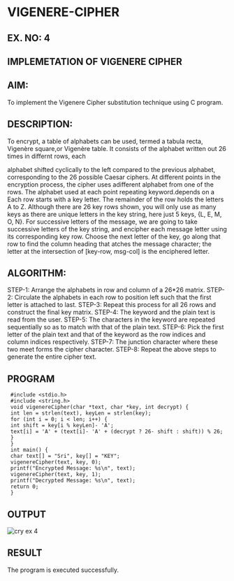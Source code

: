 # VIGENERE-CIPHER
## EX. NO: 4
 

## IMPLEMETATION OF VIGENERE CIPHER
## AIM:
To implement the Vigenere Cipher substitution technique using C program.

## DESCRIPTION:

To encrypt, a table of alphabets can be used, termed a tabula recta, Vigenère square,or Vigenère table. It consists of the alphabet written out 26 times in differnt rows, each
 
alphabet shifted cyclically to the left compared to the previous alphabet, corresponding to the 26 possible Caesar ciphers. At different points in the encryption process, the cipher uses adifferent alphabet from one of the rows. The alphabet used at each point repeating keyword.depends on a Each row starts with a key letter. The remainder of the row holds the letters A to Z. Although there are 26 key rows shown, you will only use as many keys as there are unique letters in the key string, here just 5 keys, {L, E, M, O, N}. For successive letters of the message, we are going to take successive letters of the key string, and encipher each message letter using its corresponding key row. Choose the next letter of the key, go along that row to find the column heading that	atches the message character; the letter at the intersection of
[key-row, msg-col] is the enciphered letter.


## ALGORITHM:

STEP-1: Arrange the alphabets in row and column of a 26*26 matrix.
STEP-2: Circulate the alphabets in each row to position left such that the first letter is attached to last.
STEP-3: Repeat this process for all 26 rows and construct the final key matrix.
STEP-4: The keyword and the plain text is read from the user.
STEP-5: The characters in the keyword are repeated sequentially so as to match with that of the plain text.
STEP-6: Pick the first letter of the plain text and that of the keyword as the row indices and column indices respectively.
STEP-7: The junction character where these two meet forms the cipher character.
STEP-8: Repeat the above steps to generate the entire cipher text.


## PROGRAM
~~~
 #include <stdio.h>
 #include <string.h>
 void vigenereCipher(char *text, char *key, int decrypt) {
 int len = strlen(text), keyLen = strlen(key);
 for (int i = 0; i < len; i++) {
 int shift = key[i % keyLen]- 'A';
 text[i] = 'A' + (text[i]- 'A' + (decrypt ? 26- shift : shift)) % 26;
 }
 }
 int main() {
 char text[] = "Sri", key[] = "KEY";
 vigenereCipher(text, key, 0);
 printf("Encrypted Message: %s\n", text);
 vigenereCipher(text, key, 1);
 printf("Decrypted Message: %s\n", text);
 return 0;
 }
~~~
## OUTPUT
![cry ex 4](https://github.com/user-attachments/assets/33314483-be77-4cfb-b0b3-a8aff0a2cf83)

## RESULT
The program is executed successfully.
